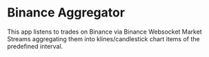 # Binance Aggregator

This app listens to trades on Binance via Binance Websocket Market Streams aggregating them into klines/candlestick chart items of the predefined interval.
